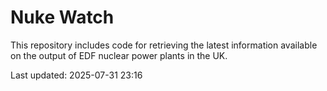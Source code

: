 # Nuke Watch

This repository includes code for retrieving the latest information available on the output of EDF nuclear power plants in the UK.

Last updated: 2025-07-31 23:16